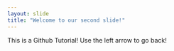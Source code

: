 ```yaml
---
layout: slide
title: "Welcome to our second slide!"
---
```

This is a Github Tutorial!
Use the left arrow to go back!
